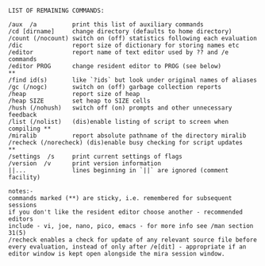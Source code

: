     LIST OF REMAINING COMMANDS:

    /aux  /a          print this list of auxiliary commands
    /cd [dirname]     change directory (defaults to home directory)
    /count (/nocount) switch on (off) statistics following each evaluation
    /dic              report size of dictionary for storing names etc
    /editor           report name of text editor used by ?? and /e commands
    /editor PROG      change resident editor to PROG (see below)             **
    /find id(s)       like `?ids` but look under original names of aliases
    /gc (/nogc)       switch on (off) garbage collection reports
    /heap             report size of heap
    /heap SIZE        set heap to SIZE cells
    /hush (/nohush)   switch off (on) prompts and other unnecessary feedback
    /list (/nolist)   (dis)enable listing of script to screen when compiling **
    /miralib          report absolute pathname of the directory miralib
    /recheck (/norecheck) (dis)enable busy checking for script updates       **
    /settings  /s     print current settings of flags
    /version  /v      print version information
    ||...             lines beginning in `||` are ignored (comment facility)

    notes:-
    commands marked (**) are sticky, i.e. remembered for subsequent sessions
    if you don't like the resident editor choose another - recommended editors
    include - vi, joe, nano, pico, emacs - for more info see /man section 31(5)
    /recheck enables a check for update of any relevant source file before
    every evaluation, instead of only after /e[dit] - appropriate if an
    editor window is kept open alongside the mira session window.
